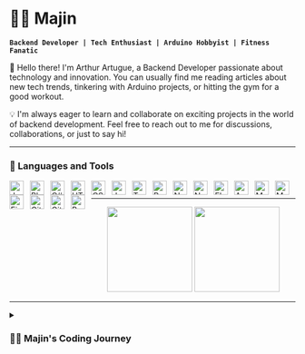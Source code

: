 # 🧙‍♂️ Majin

**`Backend Developer | Tech Enthusiast | Arduino Hobbyist | Fitness Fanatic`**

👋 Hello there! I'm Arthur Artugue, a Backend Developer passionate about technology and innovation. You can usually find me reading articles about new tech trends, tinkering with Arduino projects, or hitting the gym for a good workout.

💡 I'm always eager to learn and collaborate on exciting projects in the world of backend development. Feel free to reach out to me for discussions, collaborations, or just to say hi!


---

### 🧰 Languages and Tools
                  
<img align="left" alt="Java" width="25px" style="padding-right:8px;" src="https://cdn.jsdelivr.net/gh/devicons/devicon/icons/java/java-original.svg"/>            
<img align="left" alt="Php" width="25px" style="padding-right:8px;" src="https://cdn.jsdelivr.net/gh/devicons/devicon@latest/icons/php/php-original.svg"/>             
<img align="left" alt="C#" width="25px" style="padding-right:8px;" src="https://cdn.jsdelivr.net/gh/devicons/devicon@latest/icons/csharp/csharp-original.svg"/>  
<img align="left" alt="HTML" width="25px" style="padding-right:8px;" src="https://cdn.jsdelivr.net/gh/devicons/devicon/icons/html5/html5-plain.svg" />
<img align="left" alt="CSS" width="25px" style="padding-right:8px;" src="https://cdn.jsdelivr.net/gh/devicons/devicon/icons/css3/css3-plain.svg" />
<img align="left" alt="JavaScript" width="25px" style="padding-right:8px;" src="https://cdn.jsdelivr.net/gh/devicons/devicon/icons/javascript/javascript-plain.svg" />
<img align="left" alt="TypeScript" width="25px" style="padding-right:8px;" src="https://cdn.jsdelivr.net/gh/devicons/devicon/icons/typescript/typescript-plain.svg" />
<img align="left" alt="React" width="25px" style="padding-right:8px;" src="https://cdn.jsdelivr.net/gh/devicons/devicon@latest/icons/react/react-original.svg"/> 
<img align="left" alt="NodeJS" width="25px" style="padding-right:8px;" src="https://cdn.jsdelivr.net/gh/devicons/devicon/icons/nodejs/nodejs-original.svg" />
<img align="left" alt="NextJs" width="25px" style="padding-right:8px;" src="https://cdn.jsdelivr.net/gh/devicons/devicon@latest/icons/nextjs/nextjs-original.svg"/>  
<img align="left" alt="Flutter" width="25px" style="padding-right:8px;" src="https://cdn.jsdelivr.net/gh/devicons/devicon@latest/icons/flutter/flutter-original.svg"/>          
<img align="left" alt="Android" width="25px" style="padding-right:8px;" src="https://cdn.jsdelivr.net/gh/devicons/devicon@latest/icons/android/android-original.svg"/>
<img align="left" alt="Mysql" width="25px" style="padding-right:8px;" src="https://cdn.jsdelivr.net/gh/devicons/devicon@latest/icons/mysql/mysql-original-wordmark.svg"/>          
<img align="left" alt="MonggoDB" width="25px" style="padding-right:8px;" src="https://cdn.jsdelivr.net/gh/devicons/devicon@latest/icons/mongodb/mongodb-original.svg"/> 
<img align="left" alt="Firebase" width="25px" style="padding-right:8px;" src="https://cdn.jsdelivr.net/gh/devicons/devicon@latest/icons/firebase/firebase-original.svg"/> 
<img align="left" alt="Git" width="25px" style="padding-right:8px;" src="https://cdn.jsdelivr.net/gh/devicons/devicon/icons/git/git-original.svg" />
<img align="left" alt="GitHub" width="25px" style="padding-right:8px;" src="https://cdn.jsdelivr.net/gh/devicons/devicon/icons/github/github-original.svg" />
<img align="left" alt="Bash" width="25px" style="padding-right:8px;" src="https://cdn.jsdelivr.net/gh/devicons/devicon/icons/bash/bash-original.svg" />
<br />

---

<div align="center">
    <img height="150em" src="https://github-readme-stats.vercel.app/api?username=majiinB&hide=prs,issues&include_all_commits=true&count_private=true&show_icons=true&theme=dark&hide_border=false&show_owner=true"/>
    <img height="150em" src="https://github-readme-stats.vercel.app/api/top-langs/?username=majiinB&theme=dark&hide_border=false&&layout=donut"/>
</div>

---


<details>
 <summary><h3>👨‍💻 Majin's Coding Journey</h3></summary>
   My journey into the world of programming was unexpected, as I initially envisioned a career in architecture or engineering. Circumstances led me to pursue a course in computer science, a path I hadn't previously considered. Yet, it turned out to be a serendipitous turn of events, as I discovered a newfound passion and purpose within the field. While I hadn't contemplated this career path before, I soon realized that it was where my heart truly belonged. At first, the transition was challenging, but with time, I found solace in overcoming those initial obstacles. Each hurdle became an opportunity for personal growth and development. I am grateful for stumbling upon a field that ignites my passion and allows me to wholeheartedly invest myself in my work. Despite the uncertainties that initially surrounded my journey, I have come to embrace the challenges and relish the rewards that come with them. Through perseverance and determination, I continue to push myself to new heights, eager to explore all that the world of programming has to offer.


